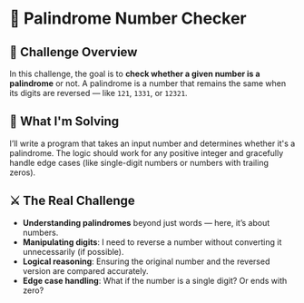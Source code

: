# 🔁 Palindrome Number Checker

## 🧠 Challenge Overview  
In this challenge, the goal is to **check whether a given number is a palindrome** or not. A palindrome is a number that remains the same when its digits are reversed — like `121`, `1331`, or `12321`.

## 🎯 What I'm Solving  
I’ll write a program that takes an input number and determines whether it's a palindrome. The logic should work for any positive integer and gracefully handle edge cases (like single-digit numbers or numbers with trailing zeros).

## ⚔️ The Real Challenge  
- **Understanding palindromes** beyond just words — here, it’s about numbers.  
- **Manipulating digits**: I need to reverse a number without converting it unnecessarily (if possible).  
- **Logical reasoning**: Ensuring the original number and the reversed version are compared accurately.  
- **Edge case handling**: What if the number is a single digit? Or ends with zero?
